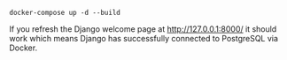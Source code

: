 `docker-compose up -d --build`

If you refresh the Django welcome page at http://127.0.0.1:8000/ it should work which means
Django has successfully connected to PostgreSQL via Docker.